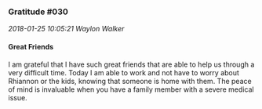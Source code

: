 ### Gratitude #030
_2018-01-25 10:05:21 Waylon Walker_

#### Great Friends

I am grateful that I have such great friends that are able to help us through a very difficult time.  Today I am able to work and not have to worry about Rhiannon or the kids, knowing that someone is home with them.  The peace of mind is invaluable when you have a family member with a severe medical issue.  


